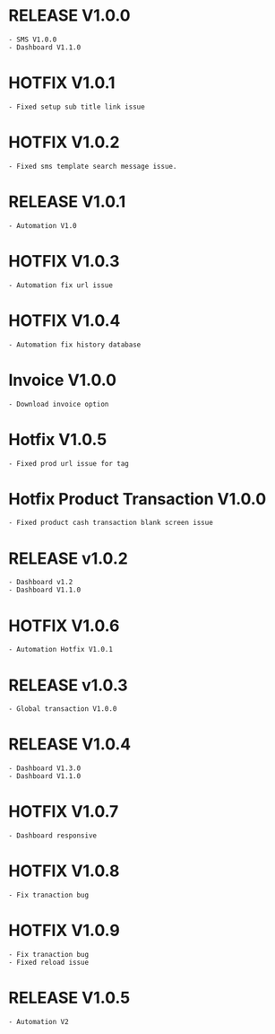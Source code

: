 # RELEASE V1.0.0
    - SMS V1.0.0
    - Dashboard V1.1.0

# HOTFIX V1.0.1
    - Fixed setup sub title link issue

# HOTFIX V1.0.2
    - Fixed sms template search message issue.

# RELEASE V1.0.1
    - Automation V1.0
# HOTFIX V1.0.3
    - Automation fix url issue
# HOTFIX V1.0.4
    - Automation fix history database
# Invoice V1.0.0
    - Download invoice option
# Hotfix V1.0.5
    - Fixed prod url issue for tag
# Hotfix Product Transaction V1.0.0
    - Fixed product cash transaction blank screen issue
# RELEASE v1.0.2
    - Dashboard v1.2
    - Dashboard V1.1.0
# HOTFIX V1.0.6
    - Automation Hotfix V1.0.1
# RELEASE v1.0.3
    - Global transaction V1.0.0
# RELEASE V1.0.4
    - Dashboard V1.3.0
    - Dashboard V1.1.0
# HOTFIX V1.0.7
    - Dashboard responsive
# HOTFIX V1.0.8
    - Fix tranaction bug
# HOTFIX V1.0.9
    - Fix tranaction bug
    - Fixed reload issue
# RELEASE V1.0.5
    - Automation V2
    